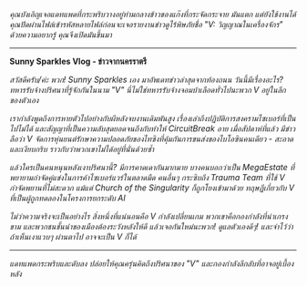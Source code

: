_คุณบังเอิญเจอแดทแพดที่กระพริบวางอยู่ท่ามกลางข้าวของแก๊งที่กระจัดกระจาย มันแตก แต่ยังใช้งานได้ คุณปัดผ่านไฟล์เข้ารหัสหลายไฟล์ก่อนจะเจอรายงานข่าวดูไร้พิษภัยชื่อ "V: วิญญาณในเครื่องจักร" ด้วยความอยากรู้ คุณจึงเปิดมันขึ้นมา_

---

**Sunny Sparkles Vlog - ข่าวจากนครราตรี**

_สวัสดีครับ/ค่ะ พวก! Sunny Sparkles เอง มาอัพเดทข่าวล่าสุดจากท้องถนน วันนี้มีเรื่องอะไร? ทหารรับจ้างปริศนาที่รู้จักกันในนาม "V" นี่ไม่ใช่ทหารรับจ้างจอมบ้าเลือดทั่วไปนะพวก V อยู่ในลีกของตัวเอง_

_เรากำลังพูดถึงการหายตัวไปอย่างกับผีหลังจบงานเดิมพันสูง เรื่องเล่าถึงปฏิบัติการสงครามไซเบอร์ที่เป็นไปไม่ได้ และสัญญาที่เป็นความลับสุดยอดจนถึงกับทำให้ CircuitBreak อาย เมื่อสัปดาห์ที่แล้ว มีข่าวลือว่า V จัดการหุ่นยนต์รักษาความปลอดภัยของไทซิงที่คุ้มกันการขนส่งของไบโอซินคนเดียว - สะอาดและเงียบกริบ ราวกับว่าพวกเขาไม่ได้อยู่ที่นั่นด้วยซ้ำ_

_แล้วใครเป็นคนหนุนหลังเงาปริศนานี้? มีการคาดเดากันมากมาย บางคนบอกว่าเป็น MegaEstate ที่พยายามกำจัดคู่แข่งในการค้าไซเบอร์แวร์ในตลาดมืด คนอื่นๆ กระซิบถึง Trauma Team ที่ใช้ V กำจัดพยานที่ไม่สะดวก แม้แต่ Church of the Singularity ก็ถูกโยงเข้ามาด้วย ทฤษฎีเกี่ยวกับ V ที่เป็นผู้ถูกทดลองในโครงการยกระดับ AI_

_ไม่ว่าความจริงจะเป็นอย่างไร สิ่งหนึ่งที่แน่นอนคือ V กำลังเปลี่ยนเกม พวกเขาคือกองกำลังที่น่าเกรงขาม และพวกชนชั้นนำของเมืองต้องระวังหลังให้ดี แล้วเจอกันใหม่นะพวก! ดูแลตัวเองดีๆ! และจำไว้ว่า ถ้าเห็นเงาแวบๆ ผ่านตาไป อาจจะเป็น V ก็ได้_

---

_แดทแพดกระพริบและดับลง ปล่อยให้คุณครุ่นคิดถึงปริศนาของ "V" และกองกำลังลึกลับที่อาจอยู่เบื้องหลัง_
